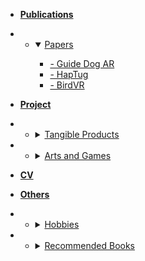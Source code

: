 - [**Publications**](README.md#publications)
- - <details open>
    <summary><a href="#/README?id=papers" style="display: inline;">Papers</a></summary>
    <ul>
      <li><a href="#/GuideDogAR.md">- Guide Dog AR</a></li>
      <li><a href="#/HapTug.md">- HapTug</a></li>
      <li><a href="#/BirdVR.md">- BirdVR</a></li>
    </ul>
    </details>
  
- [**Project**](README.md#Project)
- - <details>
    <summary><a href="#/README?id=tangible-products" style="display: inline;">Tangible Products</a></summary>
    <ul>
      <li><a href="#/everpen2.md">- EverPen2.0</a></li>
      <li><a href="#/everpen1.md">- EverPen1.0</a></li>
      <li><a href="#/Idealavor.md">- Idealavor</a></li>
      <li><a href="#/cradle.md">- Smart Cradle</a></li>
      <li><a href="#/table-it.md">- Table-It</a></li>
    </ul>
    </details>

- - <details>
    <summary><a href="#/README?id=arts-and-games" style="display: inline;">Arts and Games</a></summary>
    <ul>
      <li><a href="#/MMCA.md">- Generative AI Docent</a></li>
      <li><a href="#/BearHands.md">- BearHands</a></li>
      <li><a href="#/Stern.md">- Stern</a></li>
      <li><a href="#/StarboundOdyssey.md">- Starbound Odyssey</a></li>
      <li><a href="#/HotelMeta.md">- Hotel Meta</a></li>
      <li><a href="#/BLE.md">- BLE Interior positioning base, AR platform...</a></li>
      <li><a href="#/vrfilms.md">- Eliminate the sense of heterogeneity of VR devices...</a></li>
    </ul>
    </details>

- [**CV**](README.md#cv)

- [**Others**](README.md#others)
- - <details>
    <summary><a href="#/README?id=Hobbies" style="display: inline;">Hobbies</a></summary>
    <ul>
      <li><a href="#/README?id=Hobbies">- Surfing</a></li>
      <li><a href="#/README?id=Hobbies">- Fitness</a></li>
      <li><a href="#/README?id=Hobbies">- JP Animation</a></li>
      </details>

- - <details>
    <summary><a href="#/README?id=Recommended Books" style="display: inline;">Recommended Books</a></summary>
    <ul>
      <li><a href="#/README?id=Recommended Books">- Sapiens</a></li>
      <li><a href="#/README?id=Recommended Books">- limitless</li>
      <li><a href="#/README?id=Recommended Books">- The Evolution of Desire</li>
      <li><a href="#/README?id=Recommended Books">- Becoming Supernatural</li>
      </details>
